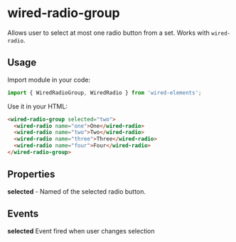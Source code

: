 # wired-radio-group
Allows user to select at most one radio button from a set. Works with `wired-radio`.

## Usage

Import module in your code:

```javascript
import { WiredRadioGroup, WiredRadio } from 'wired-elements';
```

Use it in your HTML:
```html
<wired-radio-group selected="two">
  <wired-radio name="one">One</wired-radio>
  <wired-radio name="two">Two</wired-radio>
  <wired-radio name="three">Three</wired-radio>
  <wired-radio name="four">Four</wired-radio>
</wired-radio-group>
```

## Properties

**selected** - Named of the selected radio button.

## Events

**selected** Event fired when user changes selection